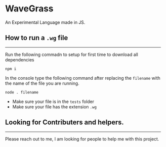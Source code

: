 # WaveGrass
An Experimental Language made in JS.

## How to run a `.wg` file
---

Run the following commadn to setup for first time to download all dependencies
```
npm i
```

In the console type the following command after replacing the `filename` with the name of the file you are running.

```
node . filename
```

- Make sure your file is in the `tests` folder
- Make sure your file has the extension `.wg`

## Looking for Contributers and helpers.
---
Please reach out to me, I am looking for people to help me with this project.
